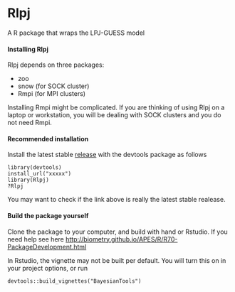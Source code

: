# Rlpj

A R package that wraps the LPJ-GUESS model

#### Installing Rlpj

Rlpj depends on three packages:

- zoo
- snow (for SOCK cluster)
- Rmpi (for MPI clusters)

Installing Rmpi might be complicated. If you are thinking of using Rlpj on a laptop or workstation, you will be dealing with SOCK clusters and you do not need Rmpi.


#### Recommended installation

Install the latest stable [release](link) with the devtools package as follows  

```{r}
library(devtools)
install_url("xxxxx")
library(Rlpj)
?Rlpj
```
You may want to check if the link above is really the latest stable realease. 

#### Build the package yourself 

Clone the package to your computer, and build with hand or Rstudio. If you need help see here http://biometry.github.io/APES/R/R70-PackageDevelopment.html


In Rstudio, the vignette may not be built per default. You will turn this on in your project options, or run 

```{r}
devtools::build_vignettes("BayesianTools")
```

